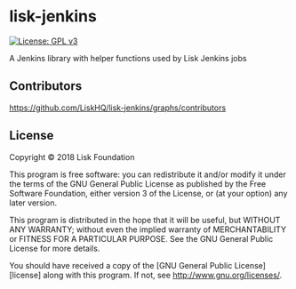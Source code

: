 # lisk-jenkins

[![License: GPL v3](https://img.shields.io/badge/License-GPL%20v3-blue.svg)](http://www.gnu.org/licenses/gpl-3.0)

A Jenkins library with helper functions used by Lisk Jenkins jobs

## Contributors

https://github.com/LiskHQ/lisk-jenkins/graphs/contributors

## License

Copyright © 2018 Lisk Foundation

This program is free software: you can redistribute it and/or modify it under
the terms of the GNU General Public License as published by the Free Software
Foundation, either version 3 of the License, or (at your option) any later
version.

This program is distributed in the hope that it will be useful, but WITHOUT ANY
WARRANTY; without even the implied warranty of MERCHANTABILITY or FITNESS FOR A
PARTICULAR PURPOSE. See the GNU General Public License for more details.

You should have received a copy of the [GNU General Public License][license]
along with this program. If not, see <http://www.gnu.org/licenses/>.
